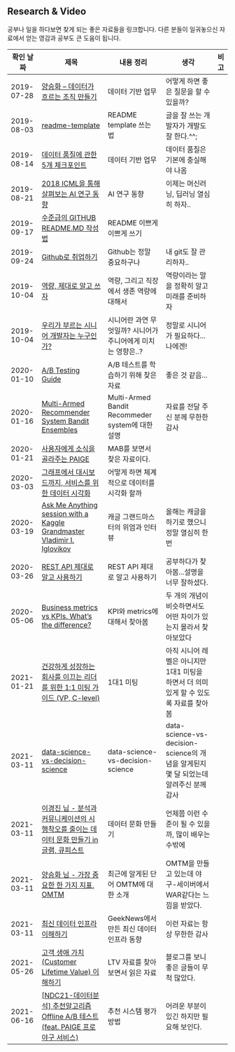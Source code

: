 Research & Video
----

공부나 일을 하다보면 찾게 되는 좋은 자료들을 링크합니다. 다른 분들이 일궈놓으신 자료에서 얻는 영감과 공부도 큰 도움이 됩니다.

|확인 날짜|제목|내용 정리|생각|비고|
|---|---|---|---|---|
|2019-07-28|[양승화 – 데이터가 흐르는 조직 만들기](http://devground.hanbit.co.kr/2019/06/27/ai%EC%99%80-%EB%8D%B0%EC%9D%B4%ED%84%B0-%EA%B3%BC%ED%95%99-%EC%96%91%EC%8A%B9%ED%99%94-%EB%8D%B0%EC%9D%B4%ED%84%B0%EA%B0%80-%ED%9D%90%EB%A5%B4%EB%8A%94-%EC%A1%B0%EC%A7%81-%EB%A7%8C%EB%93%A4/)|데이터 기반 업무|어떻게 하면 좋은 질문을 할 수 있을까?| |
|2019-08-03|[readme-template](https://github.com/sujinleeme/readme-template/tree/master/korean)|README template 쓰는 법|글을 잘 쓰는 개발자가 개발도 잘 한다.^^;| |
|2019-08-14|[데이터 품질에 관한 5개 체크포인트](https://d2.naver.com/helloworld/1179024?fbclid=IwAR2rSvstpGpU0Ig0X5yEHkVV6ii0AnybCToPwX3HfEdJ_0VvvW6bwYJm540)|데이터 기반 업무|데이터 품질은 기본에 충실해야 나옴| |
|2019-08-21|[2018 ICML을 통해 살펴보는 AI 연구 동향](https://brunch.co.kr/@kakao-it/296)|AI 연구 동향|이제는 머신러닝, 딥러닝 열심히 하자..| |
|2019-09-17|[수준급의 GITHUB README.MD 작성법](https://newhiwoong.github.io/%EA%B8%B0%ED%83%80%20%EC%A0%95%EB%B3%B4%20%EA%B3%B5%EC%9C%A0/%EC%88%98%EC%A4%80%EA%B8%89%EC%9D%98-Github-README.md-%EC%9E%91%EC%84%B1%ED%95%98%EA%B8%B0)|README 이쁘게 이쁘게 쓰기||
|2019-09-24|[Github로 취업하기](https://sujinlee.me/professional-github/)|Github는 정말 중요하구나|내 git도 잘 관리하자..|
|2019-10-04|[역량, 제대로 알고 쓰자](https://brunch.co.kr/@vigorous21/147)|역량, 그리고 직장에서 생존 역량에 대해서|역량이라는 말을 정확히 알고 미래를 준비하자||
|2019-10-04|[우리가 부르는 시니어 개발자는 누구인가?](http://woowabros.github.io/woowabros/2017/07/03/senior.html)|시니어란 과연 무엇일까? 시니어가 주니어에게 미치는 영향은..?|정말로 시니어가 필요하다...나에겐!||
|2020-01-10|[A/B Testing Guide](https://vwo.com/ab-testing/)|A/B 테스트를 학습하기 위해 찾은 자료|좋은 것 같음...||
|2020-01-16|[Multi-Armed Recommender System Bandit Ensembles](http://ir.ii.uam.es/pubs/recsys2019-rcanamares-poster.pdf)|Multi-Armed Bandit Recommeder system에 대한 설명|자료를 전달 주신 분께 무한한 감사||
|2020-01-21|[사용자에게 소식을 골라주는 PAIGE](https://blog.ncsoft.com/%EC%BB%A4%EB%AE%A4%EB%8B%88%EC%BC%80%EC%9D%B4%EC%85%98%EA%B3%BC-ai-7-%EC%82%AC%EC%9A%A9%EC%9E%90%EC%97%90%EA%B2%8C-%EC%86%8C%EC%8B%9D%EC%9D%84-%EA%B3%A8%EB%9D%BC%EC%A3%BC%EB%8A%94-paige/)|MAB를 보면서 찾은 자료이다.||
|2020-03-03|[그래프에서 대시보드까지, 서비스를 위한 데이터 시각화](https://www.slideshare.net/lumiamitie/ss-105989689)|어떻게 하면 체계적으로 데이터를 시각화 할까||
|2020-03-19|[Ask Me Anything session with a Kaggle Grandmaster Vladimir I. Iglovikov](https://towardsdatascience.com/ask-me-anything-session-with-a-kaggle-grandmaster-vladimir-i-iglovikov-942ad6a06acd)|캐글 그랜드마스터의 위엄과 인터뷰|올해는 캐글을 하기로 했으니 정말 열심히 한 번 |
|2020-03-26|[REST API 제대로 알고 사용하기](https://meetup.toast.com/posts/92)|REST API 제대로 알고 사용하기|공부하다가 찾아봄...설명을 너무 잘하셨다.|
|2020-05-06|[Business metrics vs KPIs. What’s the difference?](https://www.klipfolio.com/blog/business-metrics-vs-kpis)|KPI와 metrics에 대해서 찾아봄|두 개의 개념이 비슷하면서도 어떤 차이가 있는지 몰라서 찾아보았다|
|2021-01-21|[건강하게 성장하는 회사를 이끄는 리더를 위한 1:1 미팅 가이드 (VP, C-level)](https://www.notion.so/1-1-VP-C-level-012279a817af448a95d9206a525d83fb)|1대1 미팅|아직 시니어 레벨은 아니지만 1대1 미팅을 하면서 더 의미있게 할 수 있도록 자료를 찾아봄|
|2021-03-11|[data-science-vs-decision-science](https://towardsdatascience.com/data-science-vs-decision-science-8f8d53ce25da)|data-science-vs-decision-science|data-science-vs-decision-science의 개념을 알게된지 몇 달 되었는데 알려주신 분께 감사|
|2021-03-11|[이경진 님 - 분석과 커뮤니케이션의 시행착오를 줄이는 데이터 문화 만들기 in 글램, 큐피스트](https://www.youtube.com/watch?v=xf7bFUlzghA)|데이터 문화 만들기|언제쯤 이런 수준이 될 수 있을까, 많이 배우는 수밖에|
|2021-03-11|[양승화 님 - 가장 중요한 한 가지 지표, OMTM](https://brunch.co.kr/@leoyang99/1)|최근에 알게된 단어 OMTM에 대한 소개|OMTM을 만들고 있는데 야구-세이버에서 WAR같다는 느낌을 받았다.|
|2021-03-11|[최신 데이터 인프라 이해하기](https://www.youtube.com/playlist?list=PLL-_zEJctPoJ92HmbGxFv1Pv_ugsggGD2)|GeekNews에서 만든 최신 데이터 인프라 동향|이런 자료는 항상 무한한 감사|
|2021-05-26|[고객 생애 가치(Customer Lifetime Value) 이해하기](https://sungmooncho.com/2011/11/21/customer-lifetime-value/)|LTV 자료를 찾아보면서 읽은 자료|블로그를 보니 좋은 글들이 무척 많았다.|
|2021-06-16|[[NDC21-데이터분석] 추천알고리즘 Offline A/B 테스트 (feat. PAIGE 프로야구 서비스)](https://www.youtube.com/watch?v=U2v2rVb_6oo)|추천 시스템 평가 방법|어려운 부분이 있긴 하지만 필요해 보인다.|















